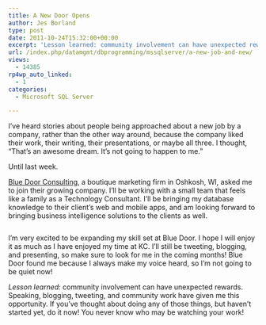 ```yaml
---
title: A New Door Opens
author: Jes Borland
type: post
date: 2011-10-24T15:32:00+00:00
excerpt: 'Lesson learned: community involvement can have unexpected rewards.'
url: /index.php/datamgmt/dbprogramming/mssqlserver/a-new-job-and-new/
views:
  - 14385
rp4wp_auto_linked:
  - 1
categories:
  - Microsoft SQL Server

---
```

I&#8217;ve heard stories about people being approached about a new job by a company, rather than the other way around, because the company liked their work, their writing, their presentations, or maybe all three. I thought, &#8220;That&#8217;s an awesome dream. It&#8217;s not going to happen to me.&#8221; 

Until last week. 

[Blue Door Consulting][1], a boutique marketing firm in Oshkosh, WI, asked me to join their growing company. I&#8217;ll be working with a small team that feels like a family as a Technology Consultant. I&#8217;ll be bringing my database knowledge to their client&#8217;s web and mobile apps, and am looking forward to bringing business intelligence solutions to the clients as well. 

<p align="center">
  <img src="http://farm4.static.flickr.com/3019/2983922942_dfd4880c92.jpg" alt="" title="" />
</p>

I&#8217;m very excited to be expanding my skill set at Blue Door. I hope I will enjoy it as much as I have enjoyed my time at KC. I&#8217;ll still be tweeting, blogging, and presenting, so make sure to look for me in the coming months! Blue Door found me because I always make my voice heard, so I&#8217;m not going to be quiet now! 

_Lesson learned:_ community involvement can have unexpected rewards. Speaking, blogging, tweeting, and community work have given me this opportunity. If you&#8217;ve thought about doing any of those things, but haven&#8217;t started yet, do it now! You never know who may be watching your work!

 [1]: http://bluedoorconsulting.com/
